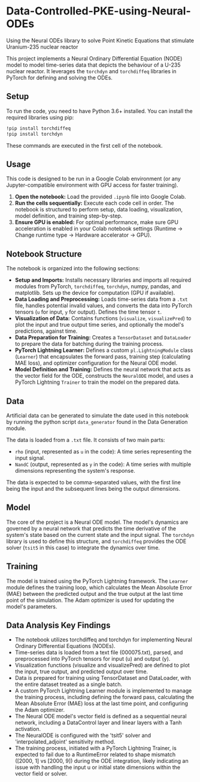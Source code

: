 # Data-Controlled-PKE-using-Neural-ODEs
Using the Neural ODEs library to solve Point Kinetic Equations that stimulate Uranium-235 nuclear reactor

This project implements a Neural Ordinary Differential Equation (NODE) model to model time-series data that depicts the behaviour of a U-235 nuclear reactor. It leverages the `torchdyn` and `torchdiffeq` libraries in PyTorch for defining and solving the ODEs.

## Setup

To run the code, you need to have Python 3.6+ installed. You can install the required libraries using pip:

```bash
!pip install torchdiffeq
!pip install torchdyn
```

These commands are executed in the first cell of the notebook.

## Usage

This code is designed to be run in a Google Colab environment (or any Jupyter-compatible environment with GPU access for faster training).

1.  **Open the notebook:** Load the provided `.ipynb` file into Google Colab.
2.  **Run the cells sequentially:** Execute each code cell in order. The notebook is structured to perform setup, data loading, visualization, model definition, and training step-by-step.
3.  **Ensure GPU is enabled:** For optimal performance, make sure GPU acceleration is enabled in your Colab notebook settings (Runtime -> Change runtime type -> Hardware accelerator -> GPU).

## Notebook Structure

The notebook is organized into the following sections:

-   **Setup and Imports:** Installs necessary libraries and imports all required modules from PyTorch, `torchdiffeq`, `torchdyn`, numpy, pandas, and matplotlib. Sets up the device for computation (GPU if available).
-   **Data Loading and Preprocessing:** Loads time-series data from a `.txt` file, handles potential invalid values, and converts the data into PyTorch tensors (`u` for input, `y` for output). Defines the time tensor `t`.
-   **Visualization of Data:** Contains functions (`visualize`, `visualizePred`) to plot the input and true output time series, and optionally the model's predictions, against time.
-   **Data Preparation for Training:** Creates a `TensorDataset` and `DataLoader` to prepare the data for batching during the training process.
-   **PyTorch Lightning Learner:** Defines a custom `pl.LightningModule` class (`Learner`) that encapsulates the forward pass, training step (calculating MAE loss), and optimizer configuration for the Neural ODE model.
-   **Model Definition and Training:** Defines the neural network that acts as the vector field for the ODE, constructs the `NeuralODE` model, and uses a PyTorch Lightning `Trainer` to train the model on the prepared data.

## Data

Artificial data can be generated to simulate the date used in this notebook by running the python script ```data_generator``` found in the Data Generation module.

The data is loaded from a `.txt` file. It consists of two main parts:
-   `rho` (input, represented as `u` in the code): A time series representing the input signal.
-   `NandC` (output, represented as `y` in the code): A time series with multiple dimensions representing the system's response.

The data is expected to be comma-separated values, with the first line being the input and the subsequent lines being the output dimensions.

## Model

The core of the project is a Neural ODE model. The model's dynamics are governed by a neural network that predicts the time derivative of the system's state based on the current state and the input signal. The `torchdyn` library is used to define this structure, and `torchdiffeq` provides the ODE solver (`tsit5` in this case) to integrate the dynamics over time.

## Training

The model is trained using the PyTorch Lightning framework. The `Learner` module defines the training loop, which calculates the Mean Absolute Error (MAE) between the predicted output and the true output at the last time point of the simulation. The Adam optimizer is used for updating the model's parameters.

## Data Analysis Key Findings
- The notebook utilizes torchdiffeq and torchdyn for implementing Neural Ordinary Differential Equations (NODEs).
- Time-series data is loaded from a text file (000075.txt), parsed, and preprocessed into PyTorch tensors for input (u) and output (y).
- Visualization functions (visualize and visualizePred) are defined to plot the input, true output, and predicted output over time.
- Data is prepared for training using TensorDataset and DataLoader, with the entire dataset treated as a single batch.
- A custom PyTorch Lightning Learner module is implemented to manage the training process, including defining the forward pass, calculating the Mean Absolute Error (MAE) loss at the last time point, and configuring the Adam optimizer.
- The Neural ODE model's vector field is defined as a sequential neural network, including a DataControl layer and linear layers with a Tanh activation.
- The NeuralODE is configured with the 'tsit5' solver and 'interpolated_adjoint' sensitivity method.
- The training process, initiated with a PyTorch Lightning Trainer, is expected to fail due to a RuntimeError related to shape mismatch ([2000, 1] vs [2000, 9]) during the ODE integration, likely indicating an issue with handling the input u or initial state dimensions within the vector field or solver.
